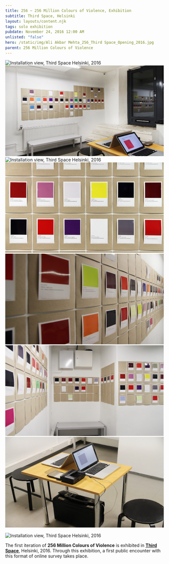 ```yaml
---
title: 256 ~ 256 Million Colours of Violence, Exhibition
subtitle: Third Space, Helsinki
layout: layouts/content.njk
tags: solo exhibition
pubdate: November 24, 2016 12:00 AM
unlisted: "false"
hero: /static/img/Ali Akbar Mehta_256_Third Space_Opening_2016.jpg
parent: 256 Million Colours of Violence
---
```

![Installation view, Third Space Helsinki, 2016](/static/img/ali-akbar-mehta_256-million-colours-of-violence_installation-view-01_third-space-helsinkie_2016.jpg)
![Installation view, Third Space Helsinki, 2016](/static/img/ali-akbar-mehta_256-million-colours-of-violence_installation-view-04_third-space-helsinkie_2016.jpg)
![Installation view, Third Space Helsinki, 2016](/static/img/ali-akbar-mehta_256-million-colours-of-violence_installation-view-02_third-space-helsinkie_2016.jpg)
![Installation detail, Third Space Helsinki, 2016](/static/img/ali-akbar-mehta_256-million-colours-of-violence_detail_third-space-helsinki_2016.jpg)
![Installation view, Third Space Helsinki, 2016](/static/img/ali-akbar-mehta_256-million-colours-of-violence_installation-view-06_third-space-helsinkie_2016.jpg)
![Installation view, Third Space Helsinki, 2016](/static/img/ali-akbar-mehta_256-million-colours-of-violence_installation-view-07_third-space-helsinkie_2016.jpg)
![Installation view, Third Space Helsinki, 2016](/static/img/ali-akbar-mehta_256-million-colours-of-violence_installation-view-05_third-space-helsinkie_2016.jpg)
<!-- ![Installation view, Third Space Helsinki, 2016](/static/img/15135823_10157843135065054_7539580485712289886_n.jpg) -->
![Installation view, Third Space Helsinki, 2016](/static/img/ali-akbar-mehta_256-million-colours-of-violence_exterior-view_third-space-helsinki_2016.jpeg)

The first iteration of **256 Million Colours of Violence** is exhibited in
**[Third Space](http://www.th1rdspac3.com/256millioncolours.html)**, Helsinki, 2016. Through this exhibition, a first public encounter
with this format of online survey takes place.
